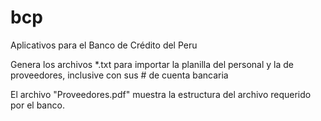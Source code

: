 # bcp
Aplicativos para el Banco de Crédito del Peru

Genera los archivos *.txt para importar la planilla del personal y la de proveedores, inclusive con sus # de cuenta bancaria

El archivo "Proveedores.pdf" muestra la estructura del archivo requerido por el banco.
